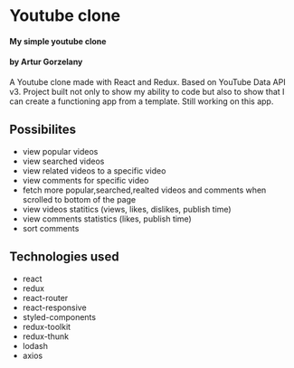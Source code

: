 # Youtube clone

#### My simple youtube clone

#### by Artur Gorzelany

A Youtube clone made with React and Redux.
Based on YouTube Data API v3.
Project built not only to show my ability to code but also to show that I can create a functioning app from a template.
Still working on this app.

## Possibilites

- view popular videos
- view searched videos
- view related videos to a specific video
- view comments for specific video
- fetch more popular,searched,realted videos and comments when scrolled to bottom of the page
- view videos statitics (views, likes, dislikes, publish time)
- view comments statistics (likes, publish time)
- sort comments

## Technologies used

- react
- redux
- react-router
- react-responsive
- styled-components
- redux-toolkit
- redux-thunk
- lodash
- axios
